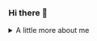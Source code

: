 ### Hi there 👋

<details>
  <summary> A little more about me</summary>
  <br>
  <p><i> 🎶</i><p>

  - 
  - 
  - 
  

  ![My github stats](https://github-readme-stats.vercel.app/api?username=Tiago-Lelinski-Marin&show_icons=true&theme=nord)
  <br><br>
</details>
